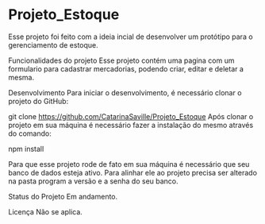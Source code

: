 # Projeto_Estoque
Esse projeto foi feito com a ideia incial de desenvolver um protótipo para o gerenciamento de estoque.

Funcionalidades do projeto
Esse projeto contém uma pagina com um formulario para cadastrar mercadorias, podendo criar, editar e deletar a mesma.

Desenvolvimento
Para iniciar o desenvolvimento, é necessário clonar o projeto do GitHub:

git clone https://github.com/CatarinaSaville/Projeto_Estoque
Após clonar o projeto em sua máquina é necessário fazer a instalação do mesmo através do comando:

npm install

Para que esse projeto rode de fato em sua máquina é necessário que seu banco de dados esteja ativo. Para alinhar ele ao projeto precisa ser alterado na pasta program a versão e a senha do seu banco.

Status do Projeto
Em andamento.

Licença
Não se aplica.
